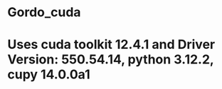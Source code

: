 # Gordo_cuda
# Uses cuda toolkit 12.4.1 and Driver Version: 550.54.14, python 3.12.2, cupy 14.0.0a1
